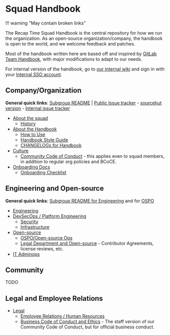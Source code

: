 # Squad Handbook

!!! warning "May contain broken links"

The Recap Time Squad Handbook is the central repository for how we run the organization.
As an open-source organization/company, the handbook is open to the world, and we welcome feedback and patches.

Most of the handbook written here are based off and inspired by [GitLab Team Handbook](https://about.gitlab.com/handbook), with major modifications to adapt to our needs.

For internal version of the handbook, go to [our internal wiki](https://wiki.crew.recaptime.dev/handbook) and sign in with your [Internal SSO account](./company/internal-sso.md).


## Company/Organization

**General quick links**: [Subgroup README](https://mau.dev/recaptime-dev/squad/gitlab-profile/blob/main/README.md) | [Public Issue tracker](https://mau.dev/recaptime-dev/squad/issue-tracker/issues) - [sourcehut version](https://todo.sr.ht/~recaptime-dev/) - [Internal issue tracker](https://recaptime.jetbrains.space/p/meta/issues)

* [About the squad](../organization/index.md)
    * [History](../organization/history.md)
* [About the Handbook](./about/index.md)
    * [How to Use](./handbook-usage.md)
    * [Handbook Style Guide](../style-guide/handbook.md)
    * [CHANGELOGs for Handbook](../handbook/changelog.md)
* [Culture](../organization/culture)
    * [Community Code of Conduct](../community/code-of-conduct.md) - this applies even to squad members, in addition to regular org policies and BCoCE.
* [Onboarding Docs](./onboarding/index.md)
    * [Onboarding Checklist](./onboarding/checklist.md)

## Engineering and Open-source

**General quick links**: [Subgroup README for Engineering](https://mau.dev/recaptime-dev/engineering/gitlab-profile/blob/main/README.md)
and for [OSPO](https://mau.dev/recaptime-dev/ospo/gitlab-profile/blob/main/README.md)

* [Engineering](/handbook/engineering)
* [DevSecOps / Platform Engineering](/handbook/devsecops)
    * [Security](/handbook/devsecops/security)
    * [Infrastructure](/handbook/infra)
* [Open-source](./open-source/index.md)
    * [OSPO/Open-source Ops](./open-source/office.md)
    * [Legal Department and Open-source](./open-source/legal.md) - Contributor Agreements, license reviews, etc.
* [IT Adminops](/handbook/it-adminops)

## Community

TODO

## Legal and Employee Relations

* [Legal](/handbook/legal)
    * [Employee Relations / Human Resources](/handbook/employee-relations)
    * [Business Code of Conduct and Ethics](/handbook/legal/coc) - The staff version of our Community Code of Conduct, but for official business conduct.
